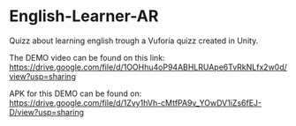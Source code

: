 # English-Learner-AR
Quizz about learning english trough a Vuforia quizz created in Unity.

The DEMO video can be found on this link: https://drive.google.com/file/d/1OOHhu4oP94ABHLRUApe6TvRkNLfx2w0d/view?usp=sharing

APK for this DEMO can be found on: https://drive.google.com/file/d/1Zvy1hVh-cMtfPA9v_YOwDV1iZs6fEJ-D/view?usp=sharing
